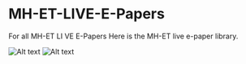 # MH-ET-LIVE-E-Papers
For all MH-ET LI VE E-Papers
Here is the MH-ET live e-paper library.

![Alt text](https://github.com/MHEtLive/MH-ET-LIVE-E-Papers/tree/master/Screenshots/1.png)
![Alt text](https://github.com/MHEtLive/MH-ET-LIVE-E-Papers/tree/master/Screenshots/2.png)